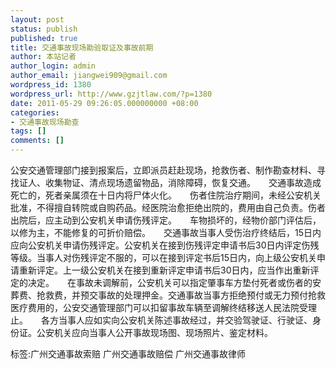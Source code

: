 ```yaml
---
layout: post
status: publish
published: true
title: 交通事故现场勘验取证及事故前期
author: 本站记者
author_login: admin
author_email: jiangwei909@gmail.com
wordpress_id: 1380
wordpress_url: http://www.gzjtlaw.com/?p=1380
date: 2011-05-29 09:26:05.000000000 +08:00
categories:
- 交通事故现场勘查
tags: []
comments: []
---
```

公安交通管理部门接到报案后，立即派员赶赴现场，抢救伤者、制作勘查材料、寻找证人、收集物证、清点现场遗留物品，消除障碍，恢复交通。　　交通事故造成死亡的，死者亲属须在十日内将尸体火化。　　伤者住院治疗期间，未经公安机关批准，不得擅自转院或自购药品。经医院治愈拒绝出院的，费用由自己负责。伤者出院后，应主动到公安机关申请伤残评定。　　车物损坏的，经物价部门评估后，以修为主，不能修复的可折价赔偿。　　交通事故当事人受伤治疗终结后，15日内应向公安机关申请伤残评定。公安机关在接到伤残评定申请书后30日内评定伤残等级。当事人对伤残评定不服的，可以在接到评定书后15日内，向上级公安机关申请重新评定。上一级公安机关在接到重新评定申请书后30日内，应当作出重新评定的决定。　　在事故未调解前，公安机关可以指定肇事车方垫付死者或伤者的安葬费、抢救费，并预交事故的处理押金。交通事故当事方拒绝预付或无力预付抢救医疗费用的，公安交通管理部门可以扣留事故车辆至调解终结移送人民法院受理止。　　各方当事人应如实向公安机关陈述事故经过，并交验驾驶证、行驶证、身份证。公安机关应向当事人公开事故现场图、现场照片、鉴定材料。标签:广州交通事故索赔 广州交通事故赔偿 广州交通事故律师
